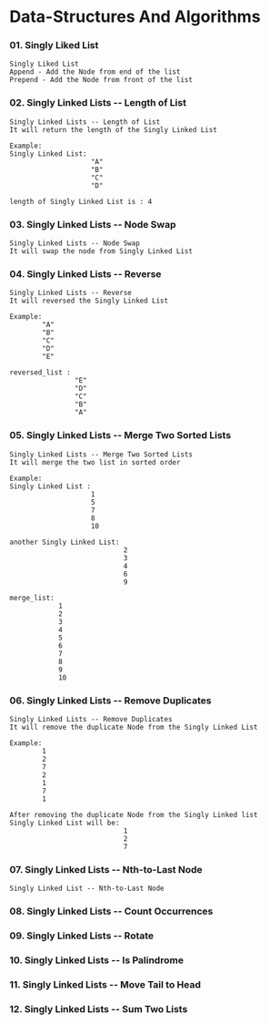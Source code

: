 # Data-Structures And Algorithms


### 01. Singly Liked List

    Singly Liked List
    Append - Add the Node from end of the list
    Prepend - Add the Node from front of the list

### 02. Singly Linked Lists -- Length of List

    Singly Linked Lists -- Length of List
    It will return the length of the Singly Linked List 

    Example:
    Singly Linked List:
                        "A"
                        "B"
                        "C"
                        "D"

    length of Singly Linked List is : 4

### 03. Singly Linked Lists -- Node Swap

    Singly Linked Lists -- Node Swap
    It will swap the node from Singly Linked List


### 04. Singly Linked Lists -- Reverse

    Singly Linked Lists -- Reverse
    It will reversed the Singly Linked List

    Example:
            "A"
            "B"
            "C"
            "D"
            "E"
    
    reversed_list :
                    "E"
                    "D"
                    "C"
                    "B"
                    "A"

### 05. Singly Linked Lists -- Merge Two Sorted Lists

    Singly Linked Lists -- Merge Two Sorted Lists
    It will merge the two list in sorted order

    Example: 
    Singly Linked List : 
                        1
                        5
                        7
                        8
                        10
    
    another Singly Linked List:
                                2
                                3
                                4
                                6
                                9

    merge_list: 
                1
                2
                3
                4
                5
                6
                7
                8
                9
                10

### 06. Singly Linked Lists -- Remove Duplicates

    Singly Linked Lists -- Remove Duplicates
    It will remove the duplicate Node from the Singly Linked List

    Example:
            1
            2
            7
            2
            1
            7
            1

    After removing the duplicate Node from the Singly Linked list
    Singly Linked List will be:
                                1
                                2
                                7     

### 07. Singly Linked Lists -- Nth-to-Last Node

    Singly Linked List -- Nth-to-Last Node
    

### 08. Singly Linked Lists -- Count Occurrences

### 09. Singly Linked Lists -- Rotate

### 10. Singly Linked Lists -- Is Palindrome

### 11. Singly Linked Lists -- Move Tail to Head

### 12. Singly Linked Lists -- Sum Two Lists
